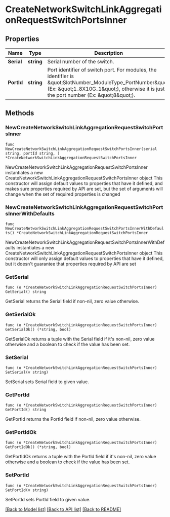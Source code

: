 # CreateNetworkSwitchLinkAggregationRequestSwitchPortsInner

## Properties

Name | Type | Description | Notes
------------ | ------------- | ------------- | -------------
**Serial** | **string** | Serial number of the switch. | 
**PortId** | **string** | Port identifier of switch port. For modules, the identifier is \&quot;SlotNumber_ModuleType_PortNumber\&quot; (Ex: \&quot;1_8X10G_1\&quot;), otherwise it is just the port number (Ex: \&quot;8\&quot;). | 

## Methods

### NewCreateNetworkSwitchLinkAggregationRequestSwitchPortsInner

`func NewCreateNetworkSwitchLinkAggregationRequestSwitchPortsInner(serial string, portId string, ) *CreateNetworkSwitchLinkAggregationRequestSwitchPortsInner`

NewCreateNetworkSwitchLinkAggregationRequestSwitchPortsInner instantiates a new CreateNetworkSwitchLinkAggregationRequestSwitchPortsInner object
This constructor will assign default values to properties that have it defined,
and makes sure properties required by API are set, but the set of arguments
will change when the set of required properties is changed

### NewCreateNetworkSwitchLinkAggregationRequestSwitchPortsInnerWithDefaults

`func NewCreateNetworkSwitchLinkAggregationRequestSwitchPortsInnerWithDefaults() *CreateNetworkSwitchLinkAggregationRequestSwitchPortsInner`

NewCreateNetworkSwitchLinkAggregationRequestSwitchPortsInnerWithDefaults instantiates a new CreateNetworkSwitchLinkAggregationRequestSwitchPortsInner object
This constructor will only assign default values to properties that have it defined,
but it doesn't guarantee that properties required by API are set

### GetSerial

`func (o *CreateNetworkSwitchLinkAggregationRequestSwitchPortsInner) GetSerial() string`

GetSerial returns the Serial field if non-nil, zero value otherwise.

### GetSerialOk

`func (o *CreateNetworkSwitchLinkAggregationRequestSwitchPortsInner) GetSerialOk() (*string, bool)`

GetSerialOk returns a tuple with the Serial field if it's non-nil, zero value otherwise
and a boolean to check if the value has been set.

### SetSerial

`func (o *CreateNetworkSwitchLinkAggregationRequestSwitchPortsInner) SetSerial(v string)`

SetSerial sets Serial field to given value.


### GetPortId

`func (o *CreateNetworkSwitchLinkAggregationRequestSwitchPortsInner) GetPortId() string`

GetPortId returns the PortId field if non-nil, zero value otherwise.

### GetPortIdOk

`func (o *CreateNetworkSwitchLinkAggregationRequestSwitchPortsInner) GetPortIdOk() (*string, bool)`

GetPortIdOk returns a tuple with the PortId field if it's non-nil, zero value otherwise
and a boolean to check if the value has been set.

### SetPortId

`func (o *CreateNetworkSwitchLinkAggregationRequestSwitchPortsInner) SetPortId(v string)`

SetPortId sets PortId field to given value.



[[Back to Model list]](../README.md#documentation-for-models) [[Back to API list]](../README.md#documentation-for-api-endpoints) [[Back to README]](../README.md)


